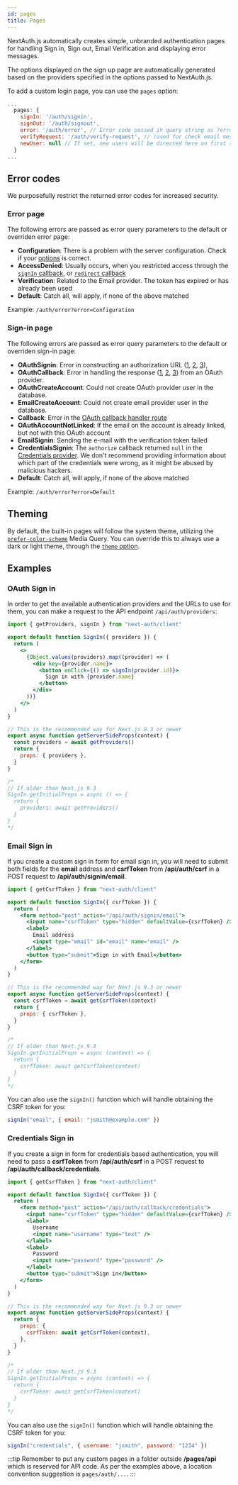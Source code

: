 ```yaml
---
id: pages
title: Pages
---
```


NextAuth.js automatically creates simple, unbranded authentication pages for handling Sign in, Sign out, Email Verification and displaying error messages.

The options displayed on the sign up page are automatically generated based on the providers specified in the options passed to NextAuth.js.

To add a custom login page, you can use the `pages` option:

```javascript title="pages/api/auth/[...nextauth].js"
...
  pages: {
    signIn: '/auth/signin',
    signOut: '/auth/signout',
    error: '/auth/error', // Error code passed in query string as ?error=
    verifyRequest: '/auth/verify-request', // (used for check email message)
    newUser: null // If set, new users will be directed here on first sign in
  }
...
```

## Error codes

We purposefully restrict the returned error codes for increased security.

### Error page

The following errors are passed as error query parameters to the default or overriden error page:

- **Configuration**: There is a problem with the server configuration. Check if your [options](./options#options) is correct.
- **AccessDenied**: Usually occurs, when you restricted access through the [`signIn` callback](./callbacks#sign-in-callback), or [`redirect` callback](./callbacks#redirect-callback)
- **Verification**: Related to the Email provider. The token has expired or has already been used
- **Default**: Catch all, will apply, if none of the above matched

Example: `/auth/error?error=Configuration`

### Sign-in page

The following errors are passed as error query parameters to the default or overriden sign-in page:

- **OAuthSignin**: Error in constructing an authorization URL ([1](https://github.com/nextauthjs/next-auth/blob/457952bb5abf08b09861b0e5da403080cd5525be/src/server/lib/signin/oauth.js), [2](https://github.com/nextauthjs/next-auth/blob/ead715219a5d7a6e882a6ba27fa56b03954d062d/src/server/lib/oauth/pkce-handler.js), [3](https://github.com/nextauthjs/next-auth/blob/ead715219a5d7a6e882a6ba27fa56b03954d062d/src/server/lib/oauth/state-handler.js)),
- **OAuthCallback**: Error in handling the response ([1](https://github.com/nextauthjs/next-auth/blob/ead715219a5d7a6e882a6ba27fa56b03954d062d/src/server/lib/oauth/callback.js), [2](https://github.com/nextauthjs/next-auth/blob/ead715219a5d7a6e882a6ba27fa56b03954d062d/src/server/lib/oauth/pkce-handler.js), [3](https://github.com/nextauthjs/next-auth/blob/ead715219a5d7a6e882a6ba27fa56b03954d062d/src/server/lib/oauth/state-handler.js)) from an OAuth provider.
- **OAuthCreateAccount**: Could not create OAuth provider user in the database.
- **EmailCreateAccount**: Could not create email provider user in the database.
- **Callback**: Error in the [OAuth callback handler route](https://github.com/nextauthjs/next-auth/blob/main/src/server/routes/callback.js)
- **OAuthAccountNotLinked**: If the email on the account is already linked, but not with this OAuth account
- **EmailSignin**: Sending the e-mail with the verification token failed
- **CredentialsSignin**: The `authorize` callback returned `null` in the [Credentials provider](../providers/credentials). We don't recommend providing information about which part of the credentials were wrong, as it might be abused by malicious hackers.
- **Default**: Catch all, will apply, if none of the above matched

Example: `/auth/error?error=Default`

## Theming

By default, the built-in pages will follow the system theme, utilizing the [`prefer-color-scheme`](https://developer.mozilla.org/en-US/docs/Web/CSS/@media/prefers-color-scheme) Media Query. You can override this to always use a dark or light theme, through the [`theme` option](./options#theme).

## Examples

### OAuth Sign in

In order to get the available authentication providers and the URLs to use for them, you can make a request to the API endpoint `/api/auth/providers`:

```jsx title="pages/auth/signin.js"
import { getProviders, signIn } from "next-auth/client"

export default function SignIn({ providers }) {
  return (
    <>
      {Object.values(providers).map((provider) => (
        <div key={provider.name}>
          <button onClick={() => signIn(provider.id)}>
            Sign in with {provider.name}
          </button>
        </div>
      ))}
    </>
  )
}

// This is the recommended way for Next.js 9.3 or newer
export async function getServerSideProps(context) {
  const providers = await getProviders()
  return {
    props: { providers },
  }
}

/*
// If older than Next.js 9.3
SignIn.getInitialProps = async () => {
  return {
    providers: await getProviders()
  }
}
*/
```

### Email Sign in

If you create a custom sign in form for email sign in, you will need to submit both fields for the **email** address and **csrfToken** from **/api/auth/csrf** in a POST request to **/api/auth/signin/email**.

```jsx title="pages/auth/email-signin.js"
import { getCsrfToken } from "next-auth/client"

export default function SignIn({ csrfToken }) {
  return (
    <form method="post" action="/api/auth/signin/email">
      <input name="csrfToken" type="hidden" defaultValue={csrfToken} />
      <label>
        Email address
        <input type="email" id="email" name="email" />
      </label>
      <button type="submit">Sign in with Email</button>
    </form>
  )
}

// This is the recommended way for Next.js 9.3 or newer
export async function getServerSideProps(context) {
  const csrfToken = await getCsrfToken(context)
  return {
    props: { csrfToken },
  }
}

/*
// If older than Next.js 9.3
SignIn.getInitialProps = async (context) => {
  return {
    csrfToken: await getCsrfToken(context)
  }
}
*/
```

You can also use the `signIn()` function which will handle obtaining the CSRF token for you:

```js
signIn("email", { email: "jsmith@example.com" })
```

### Credentials Sign in

If you create a sign in form for credentials based authentication, you will need to pass a **csrfToken** from **/api/auth/csrf** in a POST request to **/api/auth/callback/credentials**.

```jsx title="pages/auth/credentials-signin.js"
import { getCsrfToken } from "next-auth/client"

export default function SignIn({ csrfToken }) {
  return (
    <form method="post" action="/api/auth/callback/credentials">
      <input name="csrfToken" type="hidden" defaultValue={csrfToken} />
      <label>
        Username
        <input name="username" type="text" />
      </label>
      <label>
        Password
        <input name="password" type="password" />
      </label>
      <button type="submit">Sign in</button>
    </form>
  )
}

// This is the recommended way for Next.js 9.3 or newer
export async function getServerSideProps(context) {
  return {
    props: {
      csrfToken: await getCsrfToken(context),
    },
  }
}

/*
// If older than Next.js 9.3
SignIn.getInitialProps = async (context) => {
  return {
    csrfToken: await getCsrfToken(context)
  }
}
*/
```

You can also use the `signIn()` function which will handle obtaining the CSRF token for you:

```js
signIn("credentials", { username: "jsmith", password: "1234" })
```

:::tip
Remember to put any custom pages in a folder outside **/pages/api** which is reserved for API code. As per the examples above, a location convention suggestion is `pages/auth/...`.
:::
